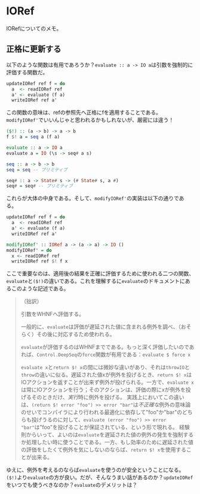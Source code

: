 # IORef

IORefについてのメモ。

## 正格に更新する

以下のような関数は有用であろうか？`evaluate :: a -> IO a`は引数を強制的に評価する関数だ。

```haskell
updateIORef ref f = do
  a  <- readIORef ref
  a' <- evaluate (f a)
  writeIORef ref a'
```

この関数の意味は、refの参照先へ正格にfを適用することである。`modifyIORef'`でいいんじゃと思われるかもしれないが、厳密には違う！

```haskell
($!) :: (a -> b) -> a -> b
f $! a = seq a (f a)

evaluate :: a -> IO a
evaluate a = IO (\s -> seq# a s)

seq :: a -> b -> b
seq = seq -- プリミティブ

seq# :: a -> State# s -> (# State# s, a #)
seq# = seq# -- プリミティブ
```

これらが大体の中身である。そして、`modifyIORef'`の実装は以下の通りである。

```haskell
updateIORef ref f = do
  a  <- readIORef ref
  a' <- evaluate (f a)
  writeIORef ref a'

modifyIORef' :: IORef a -> (a -> a) -> IO ()
modifyIORef' = do
  x <- readIORef ref
  writeIORef ref $! f x
```

ここで重要なのは、適用後の結果を正確に評価するために使われる二つの関数、`evaluate`と`($!)`の違いである。これを理解するに`evaluate`のドキュメントにあるこのような記述である。

> （拙訳）
>
> 引数をWHNFへ評価する。
>
> 一般的に、`evaluate`は評価が遅延された値に含まれる例外を調べ、（おそらく）その後に対応するため使われる。
>
> `evaluate`が評価するのはWHNFまでである。もっと深く評価したいのであれば、`Control.DeepSeq`の`force`関数が有用である：`evaluate $ force x`
>
> `evaluate x`と`return $! x`の間には微妙な違いがあり、それは`throwIO`と`throw`の違いに似る。遅延された値xが例外を投げるとき、`return $! x`はIOアクションを返すことが出来ず例外が投げられる。一方で、`evaluate x`は常にIOアクションを行う；そのアクションは、評価の際にxが例外を投げるそのときだけ、*実行*時に例外を投げる。
> 実践上においてこの違いは、`(return $! error "foo") >> error "bar"`は*不正確な*例外の意味論のせいでコンパイラにより行われる最適化に依存して"foo"か"bar"のどちらも投げうるのに対して、`evaluate (error "foo") >> error "bar"`は"foo"を投げることが保証されている、という形で現れる。
> 経験則からいって、よいのは`evaluate`を遅延された値の例外の発生を強制するか処理したい時に使うことである。一方、もし効率のために遅延された値の評価をしたくて例外を気にしないのならば、`return $! x`を使用することが出来る。

ゆえに、例外を考えるのならば`evaluate`を使うのが安全ということになる。`($!)`より`evaluate`の方が良い。だが、そんなうまい話があるのか？`updateIORef`をいつでも使うべきなのか？`evaluate`のデメリットは？
